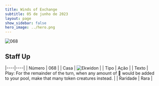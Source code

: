 ```yaml
---
title: Winds of Exchange
subtitle: 05 de junho de 2023
layout: page
show_sidebar: false
hero_image: ../hero.png
---
```


![068](https://mastervault-storage-prod.s3.amazonaws.com/media/card_front/en/600_068_0bcffe9bcf0d_en.png)


## Staff Up

|----|----|
| Número | 068 |
| Casa | ![Ekwidon](https://archonarcana.com/images/thumb/3/31/Ekwidon.png/25px-Ekwidon.png "Ekwidon") |
| Tipo | Ação |
| Texto | Play: For the remainder of the turn, when any amount of  would be added to your pool, make that many token creatures instead.  |
| Raridade | Rara |
